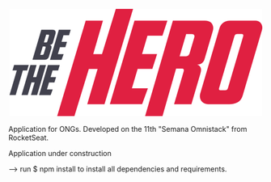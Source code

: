 <p align="center">
<img src = "/frontend/src/assets/logo.svg">
</p>

Application for ONGs. Developed on the 11th "Semana Omnistack" from RocketSeat.

Application under construction


--> run 
$ npm install 
to install all dependencies and requirements.
